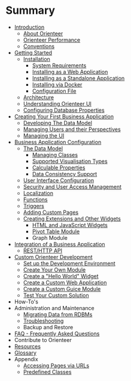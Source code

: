 # Summary

* [Introduction](README.md)
   * [About Orienteer](about_orienteer.md)
   * [Orienteer Performance](orienteer_performance.md)
   * [Conventions](conventions_of_this_document.md)
* [Getting Started](getting_started.md)
   * [Installation](installation.md)
       * [System Requirements](system_requirements.md)
       * [Installing as a Web Application](installation_as_war.md)
       * [Installing as a Standalone Application](installation_as_standalone_application.md)
       * [Installing via Docker](installation_via_docker.md)
       * [Configuration File](configuration_file.md)
   * [Architecture](architecture.md)
   * [Understanding Orienteer UI](understanding_orienteer_ui.md)
   * [Configuring Database Properties](creating_a_database_and_configuring_its_properties.md)
* [Creating Your First Business Application](creating_your_first_business_application.md)
   * [Developing The Data Model](developing_the_data_model.md)
   * [Managing Users and their Perspectives](managing_users_and_their_perspectives.md)
   * [Managing the UI](managing_the_ui.md)       
* [Business Application Configuration](business_application_configuration.md)
   * [The Data Model](creating_and_managing_the_data_model.md)
       * [Managing Classes](initial_data_model_configuration.md)
       * [Supported Visualisation Types](supplementary_supported_visualisation_types.md)
       * [Calculable Properties](adding_calculable_properties.md)
       * [Data Consistency Support](data_consistency_support.md)
   * [User Interface Configuration](user_interface_configuration.md)
   * [Security and User Access Management](managing_users.md)
   * [Localization](localization.md)
   * [Functions](functions.md)
   * [Triggers](triggers.md)
   * [Adding Custom Pages](adding_custom_pages.md)
   * [Creating Extensions and Other Widgets](creating_extensions_and_other_widgets.md)
       * [HTML and JavaScript Widgets](adding_html_and_javascript_widgets.md)
       * [Pivot Table Module](pivot_table_module.md)
       * Graph Module
* [Integration of a Business Application](integration_of_a_business_application.md)
   * [REST/HTTP API](resthttp_api.md)
* [Custom Orienteer Development](custom_orienteer_development.md)
   * [Set up the Development Environment](the_setup_of_development_environment.md)
   * [Create Your Own Module](create_your_own_module.md)
   * [Create a "Hello World" Widget](create_a_hello_world_widget.md)
   * [Create a Custom Web Application](create_a_custom_web_application.md)
   * [Create a Custom Guice Module](creating_your_custom_guice_module.md)
   * [Test Your Custom Solution](testing_your_solution.md)
* How-To's
* Administration and Maintenance
   * [Migrating Data from RDBMs](migrating_data_from_rdbms.md)
   * [Troubleshooting](troubleshooting.md)
   * Backup and Restore
* [FAQ - Frequently Asked Questions](faq.md)
* Contribute to Orienteer
* [Resources](resources.md)
* [Glossary](GLOSSARY.md)
* Appendix
   * [Accessing Pages via URLs](special_urls.md)
   * [Predefined Classes](supplementary_predefined_classes.md)

